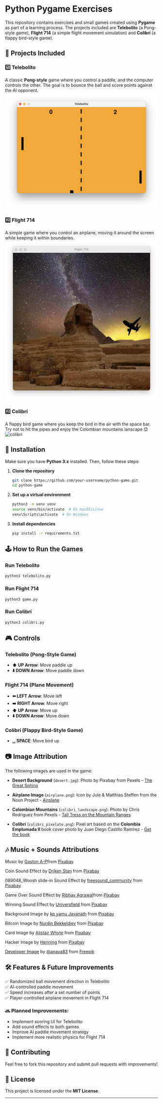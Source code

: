 # Python Pygame Exercises

This repository contains exercises and small games created using **Pygame** as part of a learning process. The projects included are **Telebolito** (a Pong-style game), **Flight 714** (a simple flight movement simulation) and **Colibrí** (a flappy bird-style game).

## 🚀 Projects Included


### **1️⃣ Telebolito** 
A classic **Pong-style** game where you control a paddle, and the computer controls the other. The goal is to bounce the ball and score points against the AI opponent.
![telebolito](./telebolito.png)

### **2️⃣ Flight 714**
A simple game where you control an airplane, moving it around the screen while keeping it within boundaries.
![flight 714](./flight714.png)

### **2️⃣ Colibrí**
A flappy bird game where you keep the bird in the air with the space bar. Try not to hit the pipes and enjoy the Colombian mountains lanscape 😊
![colibri](./colibri_landscape.png)

## 📌 Installation
Make sure you have **Python 3.x** installed. Then, follow these steps:

1. **Clone the repository**
   ```bash
   git clone https://github.com/your-username/python-game.git
   cd python-game
   ```
2. **Set up a virtual environment**
   ```bash
   python3 -m venv venv
   source venv/bin/activate  # On macOS/Linux
   venv\Scripts\activate  # On Windows
   ```
3. **Install dependencies**
   ```bash
   pip install -r requirements.txt
   ```

## 🕹️ How to Run the Games

### **Run Telebolito**
```bash
python3 telebolito.py
```
### **Run Flight 714**
```bash
python3 game.py
```
### **Run Colibrí**
```bash
python3 colibri.py
```

## 🎮 Controls
### **Telebolito (Pong-Style Game)**
- **⬆️ UP Arrow**: Move paddle up
- **⬇️ DOWN Arrow**: Move paddle down

### **Flight 714 (Plane Movement)**
- **⬅️ LEFT Arrow**: Move left
- **➡️ RIGHT Arrow**: Move right
- **⬆️ UP Arrow**: Move up
- **⬇️ DOWN Arrow**: Move down

### **Colibrí (Flappy Bird-Style Game)**
- **␣ SPACE**: Move bird up

## 📷 Image Attribution
The following images are used in the game:
- **Desert Background** (`desert.jpg`): Photo by Pixabay from Pexels - [The Great Sphinx](https://www.pexels.com/photo/the-great-sphinx-262786/)

- **Airplane Image** (`airplane.png`): Icon by Jule & Matthias Steffen from the Noun Project - [Airplane](https://thenounproject.com/icon/airplane-5096/)

- **Colombian Mountains** (`colibri_landscape.png`): Photo by Chris Rodriguez from Pexels - [Tall Tress on the Mountain Ranges](https://www.pexels.com/photo/tall-trees-on-the-mountain-ranges-2884864/)

- **Colibrí** (`colibri_pixelate.png`): Pixel art based on the **Colombia Emplumada II** book cover photo by Juan Diego Castillo Ramírez - [Get the book](https://www.librerialerner.com.co/colombia-emplumada-ii-9789584874597-4090/p?srsltid=AfmBOorkkfUfNjfyKWA7GM6L7ai1O3FhO8YZ61lfYC5xIJBB5uDNkiI_)

## 🎶 Music + Sounds Attributions
Music by [Gaston A-P](https://pixabay.com/users/xtremefreddy-32332307/?utm_source=link-attribution&utm_medium=referral&utm_campaign=music&utm_content=150676)from [Pixabay](https://pixabay.com//?utm_source=link-attribution&utm_medium=referral&utm_campaign=music&utm_content=150676)

Coin Sound Effect by [Driken Stan](https://pixabay.com/users/driken5482-45721595/?utm_source=link-attribution&utm_medium=referral&utm_campaign=music&utm_content=236671) from [Pixabay](https://pixabay.com//?utm_source=link-attribution&utm_medium=referral&utm_campaign=music&utm_content=236671)

089048_Woosh slide-in Sound Effect by [freesound_community](https://pixabay.com/users/freesound_community-46691455/?utm_source=link-attribution&utm_medium=referral&utm_campaign=music&utm_content=88642) from [Pixabay](https://pixabay.com//?utm_source=link-attribution&utm_medium=referral&utm_campaign=music&utm_content=88642)

Game Over Sound Effect by [Ribhav Agrawal](https://pixabay.com/users/ribhavagrawal-39286533/?utm_source=link-attribution&utm_medium=referral&utm_campaign=music&utm_content=230470)from [Pixabay](https://pixabay.com//?utm_source=link-attribution&utm_medium=referral&utm_campaign=music&utm_content=230470)

Winning Sound Effect by [Universfield](https://pixabay.com/users/universfield-28281460/?utm_source=link-attribution&utm_medium=referral&utm_campaign=music&utm_content=144751) from [Pixabay](https://pixabay.com//?utm_source=link-attribution&utm_medium=referral&utm_campaign=music&utm_content=144751)

Background Image by [kp yamu Jayanath](https://pixabay.com/users/yamu_jay-44818947/?utm_source=link-attribution&utm_medium=referral&utm_campaign=image&utm_content=9088888)
 from [Pixabay](https://pixabay.ckcom//?utm_source=link-attribution&utm_medium=referral&utm_campaign=image&utm_content=9088888")

Bitcoin Image by [Nurdin Bekkeldiev](https://pixabay.com/users/odinzero-43301353/?utm_source=link-attribution&utm_medium=referral&utm_campaign=image&utm_content=8976961) from [Pixabay](https://pixabay.com//?utm_source=link-attribution&utm_medium=referral&utm_campaign=image&utm_content=8976961)

Card Image by [Alistair Whyte](https://pixabay.com/users/whyteali-306823/?utm_source=link-attribution&utm_medium=referral&utm_campaign=image&utm_content=4318911) from [Pixabay](https://pixabay.com//?utm_source=link-attribution&utm_medium=referral&utm_campaign=image&utm_content=4318911)

Hacker Image by [Henning](https://pixabay.com/users/hnnng-15965496/?utm_source=link-attribution&utm_medium=referral&utm_campaign=image&utm_content=5151533) from [Pixabay](https://pixabay.com//?utm_source=link-attribution&utm_medium=referral&utm_campaign=image&utm_content=5151533)

[Developer Image](https://www.freepik.com/premium-vector/concentrated-ethnic-female-freelancer-using-laptop_368738734.htm#fromView=user&page=1&position=0) by 
[@anaya83](https://www.freepik.com/author/anaya83) from [Freepik](https://www.freepik.com)

## 🛠️ Features & Future Improvements
✅ Randomized ball movement direction in Telebolito  
✅ AI-controlled paddle movement  
✅ Speed increases after a set number of points  
✅ Player-controlled airplane movement in Flight 714  

### 🔜 Planned Improvements:
- Implement scoring UI for Telebolito
- Add sound effects to both games
- Improve AI paddle movement strategy
- Implement more realistic physics for Flight 714

## 🤝 Contributing
Feel free to fork this repository and submit pull requests with improvements!

## 📜 License
This project is licensed under the **MIT License**.

---
